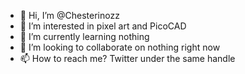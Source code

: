 - 👋 Hi, I’m @Chesterinozz
- 👀 I’m interested in pixel art and PicoCAD
- 🌱 I’m currently learning nothing
- 💞️ I’m looking to collaborate on nothing right now
- 📫 How to reach me? Twitter under the same handle

<!---
Chesterinozz/Chesterinozz is a ✨ special ✨ repository because its `README.md` (this file) appears on your GitHub profile.
You can click the Preview link to take a look at your changes.
--->
